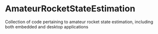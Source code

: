 # AmateurRocketStateEstimation
Collection of code pertaining to amateur rocket state estimation, including both embedded and desktop applications
